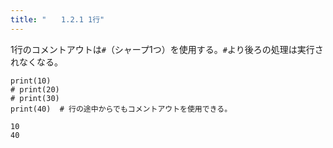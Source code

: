 ```yaml
---
title: "　　1.2.1 1行"
---
```


1行のコメントアウトは`#`（シャープ1つ）を使用する。`#`より後ろの処理は実行されなくなる。

```python:サンプルコード
print(10)
# print(20)
# print(30)
print(40)  # 行の途中からでもコメントアウトを使用できる。
```

```text:実行結果
10
40
```